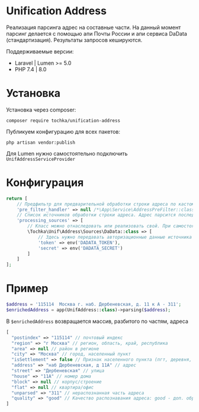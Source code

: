 # Unification Address

Реализация парсинга адрес на составные части. На данный момент парсинг делается с помощью апи Почты России и апи сервиса DaData (стандартизация). Результаты запросов кешируются.

Поддерживаемые версии:
* Laravel | Lumen >= 5.0
* PHP 7.4 | 8.0

# Установка
Установка через composer:
```shell script
composer require tochka/unification-address
```
Публикуем конфигурацию для всех пакетов:
```shell script
php artisan vendor:publish
```

Для Lumen нужно самостоятельно подключить `UnifAddressServiceProvider`

# Конфигурация
```php
return [
    // Предфильтр для предварительной обработки строки адреса по кастомным правилам. По-умолчанию не производится. Можно реализовать на стороне внешнего сервиса. Должен реализовать интерфейс Tochka\Unif\Address\Contracts\PreFilterInterface
    'pre_filter_handler' => null /*\App\Service\AddressPreFilter::class*/,
    // Список источников обработки строки адреса. Адрес парсится последовательно, до первого успешного результата. Если ни один из источников не дал приемлемого результата, то берется последний.
    'processing_sources' => [
        // Класс можно отнаследовать или реализовать свой. При самостоятельной реализации источника обработки класс нужно реализовать от интерфейса Tochka\Unif\Address\Contracts\SourceInterface 
        \Tochka\Unif\Address\Sources\DaData::class => [
            // Здесь нужно передавать авторизационные данные источника
            'token' => env('DADATA_TOKEN'),
            'secret' => env('DADATA_SECRET')
        ]
    ]
];
```

# Пример
```php
$address = '115114  Москва г. наб. Дербеневская, д. 11 к А - 311';
$enrichedAddress = app(UnifAddress::class)->parsing($address);
```
В `$enrichedAddress` возвращается массив, разбитого по частям, адреса
```php
[
  "postindex" => "115114" // почтовый индекс
  "region" => "г Москва" // регион, область, край, республика
  "area" => null // район в регионе
  "city" => "Москва" // город, населенный пункт
  "isSettlement" => false // Признак населенного пункта (пгт, деревня, село, хутор)
  "address" => "наб Дербеневская, д 11А" // адрес
  "street" => "Дербеневская" // улица
  "house" => "11А" // номер дома
  "block" => null // корпус/строение
  "flat" => null // квартира/офис
  "unparsed" => "311" // нераспознанная часть адреса
  "quality" => "good" // Качество распознавания адреса: good - доп. обработка не требуется, need_check - нужна проверка
]
```